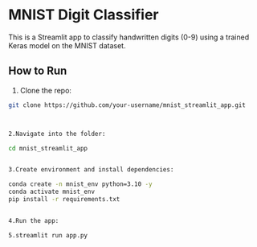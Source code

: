 # MNIST Digit Classifier

This is a Streamlit app to classify handwritten digits (0-9) using a trained Keras model on the MNIST dataset.

## How to Run

1. Clone the repo:
```bash
git clone https://github.com/your-username/mnist_streamlit_app.git



2.Navigate into the folder:

cd mnist_streamlit_app


3.Create environment and install dependencies:

conda create -n mnist_env python=3.10 -y
conda activate mnist_env
pip install -r requirements.txt


4.Run the app:

5.streamlit run app.py